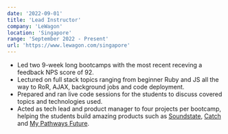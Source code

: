 ```yaml
---
date: '2022-09-01'
title: 'Lead Instructor'
company: 'LeWagon'
location: 'Singapore'
range: 'September 2022 - Present'
url: 'https://www.lewagon.com/singapore'
---
```


- Led two 9-week long bootcamps with the most recent receving a feedback NPS score of 92.
- Lectured on full stack topics ranging from beginner Ruby and JS all the way to RoR, AJAX, background jobs and code deployment.
- Prepared and ran live code sessions for the students to discuss covered topics and technologies used.
- Acted as tech lead and product manager to four projects per bootcamp, helping the students build amazing products such as [Soundstate](https://www.soundstate.live), [Catch](https://www.catchnft.club) and [My Pathways Future](https://mypathwaysfuture.herokuapp.com/).
